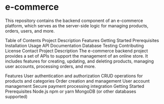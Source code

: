 # e-commerce
This repository contains the backend component of an e-commerce platform, which serves as the server-side logic for managing products, orders, users, and more.

Table of Contents
Project Description
Features
Getting Started
Prerequisites
Installation
Usage
API Documentation
Database
Testing
Contributing
License
Contact
Project Description
The e-commerce backend project provides a set of APIs to support the management of an online store. It includes features for creating, updating, and deleting products, managing user accounts, processing orders, and more.

Features
User authentication and authorization
CRUD operations for products and categories
Order creation and management
User account management
Secure payment processing integration
Getting Started
Prerequisites
Node.js
npm or yarn
MongoDB (or other databases supported)
